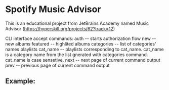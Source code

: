 # Spotify Music Advisor
This is an educational project from JetBrains Academy named Music Advisor (https://hyperskill.org/projects/62?track=12)

CLI interface accept commands:
auth -- starts authorization flow
new -- new albums
featured -- highlited albums
categories -- list of categories' names
playlists cat_name -- playlists corresponding to cat_name. cat_name is a category name from the list gnerated with categories command. cat_name is case sensetive.
next -- next page of current command output
prev -- previous page of current command output

## Example:
